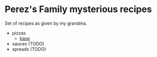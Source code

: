 # Perez's Family mysterious recipes

Set of recipes as given by my grandma.

- pizzas
  - [base](./pizzas/base.md)
- sauces (TODO)
- spreads (TODO)
